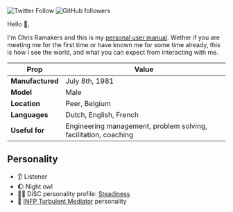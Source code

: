 ![Twitter Follow](https://img.shields.io/twitter/follow/chrisramakers?style=social) ![GitHub followers](https://img.shields.io/github/followers/chrisramakers?style=social)

Hello 👋,

I'm Chris Ramakers and this is my [personal user manual](https://www.theunconventionalroute.com/personal-user-manual/). Wether if you are meeting me for the first time or have known me for some time already, this is how I see the world, and what you can expect from interacting with me.

| Prop | Value |
| --- | --- |
| **Manufactured** | July 8th, 1981 |
| **Model** | Male |
| **Location** | Peer, Belgium |
| **Languages** | Dutch, English, French |
| **Useful for** | Engineering management, problem solving, facilitation, coaching |

## Personality

- 👂 Listener
- 🌔 Night owl
- 👨‍💻 DiSC personality profile: [Steadiness](https://www.discprofile.com/what-is-disc/disc-styles/steadiness)
- 🧩 [INFP Turbulent Mediator](https://www.16personalities.com/infp-personality) personality